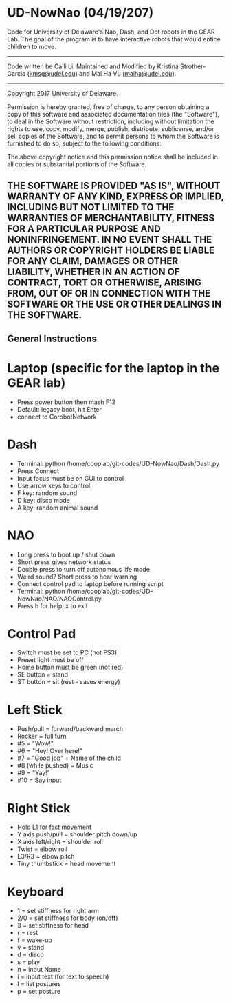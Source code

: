 # UD-NowNao (04/19/207)

Code for University of Delaware's Nao, Dash, and Dot robots in the GEAR Lab. 
The goal of the program is to have interactive robots that would entice children to move.

---

Code written be Caili Li.
Maintained and Modified by Kristina Strother-Garcia (kmsg@udel.edu) and Mai Ha Vu (maiha@udel.edu).

---

Copyright 2017 University of Delaware.

Permission is hereby granted, free of charge, to any person obtaining a copy of this software and associated documentation files (the "Software"), to deal in the Software without restriction, including without limitation the rights to use, copy, modify, merge, publish, distribute, sublicense, and/or sell copies of the Software, and to permit persons to whom the Software is furnished to do so, subject to the following conditions:

The above copyright notice and this permission notice shall be included in all copies or substantial portions of the Software.

THE SOFTWARE IS PROVIDED "AS IS", WITHOUT WARRANTY OF ANY KIND, EXPRESS OR IMPLIED, INCLUDING BUT NOT LIMITED TO THE WARRANTIES OF MERCHANTABILITY, FITNESS FOR A PARTICULAR PURPOSE AND NONINFRINGEMENT. IN NO EVENT SHALL THE AUTHORS OR COPYRIGHT HOLDERS BE LIABLE FOR ANY CLAIM, DAMAGES OR OTHER LIABILITY, WHETHER IN AN ACTION OF CONTRACT, TORT OR OTHERWISE, ARISING FROM, OUT OF OR IN CONNECTION WITH THE SOFTWARE OR THE USE OR OTHER DEALINGS IN THE SOFTWARE.
---

## General Instructions

# Laptop (specific for the laptop in the GEAR lab)

- Press power button then mash F12
- Default: legacy boot, hit Enter
- connect to CorobotNetwork

# Dash

- Terminal: python /home/cooplab/git-codes/UD-NowNao/Dash/Dash.py
- Press Connect
- Input focus must be on GUI to control
- Use arrow keys to control
- F key: random sound
- D key: disco mode
- A key: random animal sound

# NAO

- Long press to boot up / shut down
- Short press gives network status
- Double press to turn off autonomous life mode
- Weird sound? Short press to hear warning
- Connect control pad to laptop before running script
- Terminal: python /home/cooplab/git-codes/UD-NowNao/NAO/NAOControl.py
- Press h for help, x to exit

# Control Pad

- Switch must be set to PC (not PS3)
- Preset light must be off
- Home button must be green (not red)
- SE button = stand
- ST button = sit (rest - saves energy)

# Left Stick

- Push/pull = forward/backward march
- Rocker = full turn
- #5 = "Wow!"
- #6 = "Hey! Over here!"
- #7 = "Good job" + Name of the child
- #8 (while pushed) = Music
- #9 = "Yay!"
- #10 = Say input

# Right Stick

- Hold L1 for fast movement
- Y axis push/pull = shoulder pitch down/up
- X axis left/right = shoulder roll
- Twist = elbow roll
- L3/R3 = elbow pitch
- Tiny thumbstick = head movement

# Keyboard

- 1 = set stiffness for right arm
- 2/0 = set stiffness for body (on/off)
- 3 = set stiffness for head
- r = rest
- f = wake-up
- v = stand
- d = disco
- s = play
- n = input Name
- i = input text (for text to speech)
- l = list postures
- p = set posture




